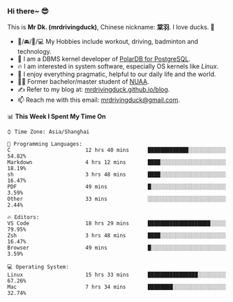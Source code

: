 ### Hi there~ 😎

This is **Mr Dk. (mrdrivingduck)**, Chinese nickname: **棠羽**. I love ducks. 🦆

- 💪/🚘/🏸/💻 My Hobbies include workout, driving, badminton and technology.
- 🍊 I am a DBMS kernel developer of [PolarDB for PostgreSQL](https://github.com/ApsaraDB/PolarDB-for-PostgreSQL).
- 🔥 I am interested in system software, especially OS kernels like *Linux*.
- 🔧 I enjoy everything pragmatic, helpful to our daily life and the world.
- 👨‍🎓 Former bachelor/master student of [NUAA](https://en.wikipedia.org/wiki/Nanjing_University_of_Aeronautics_and_Astronautics).
- ✍ Refer to my blog at: [mrdrivingduck.github.io/blog](https://www.mrdrivingduck.cn/blog/#/).
- 📫 Reach me with this email: [mrdrivingduck@gmail.com](mailto:mrdrivingduck@gmail.com).

<!--START_SECTION:waka-->
📊 **This Week I Spent My Time On** 

```text
⌚︎ Time Zone: Asia/Shanghai

💬 Programming Languages: 
C                        12 hrs 40 mins      █████████████░░░░░░░░░░░░   54.82% 
Markdown                 4 hrs 12 mins       ████░░░░░░░░░░░░░░░░░░░░░   18.19% 
sh                       3 hrs 48 mins       ████░░░░░░░░░░░░░░░░░░░░░   16.47% 
PDF                      49 mins             █░░░░░░░░░░░░░░░░░░░░░░░░   3.59% 
Other                    33 mins             ░░░░░░░░░░░░░░░░░░░░░░░░░   2.44%

🔥 Editors: 
VS Code                  18 hrs 29 mins      ████████████████████░░░░░   79.95% 
Zsh                      3 hrs 48 mins       ████░░░░░░░░░░░░░░░░░░░░░   16.47% 
Browser                  49 mins             █░░░░░░░░░░░░░░░░░░░░░░░░   3.59%

💻 Operating System: 
Linux                    15 hrs 33 mins      ████████████████░░░░░░░░░   67.26% 
Mac                      7 hrs 34 mins       ████████░░░░░░░░░░░░░░░░░   32.74%

```


<!--END_SECTION:waka-->

<!-- ![Mr Dk.'s GitHub Stats](https://github-readme-stats.vercel.app/api?username=mrdrivingduck&count_private&show_icons=true&theme=buefy) -->

<!-- ![Most Used Languages](https://github-readme-stats.vercel.app/api/top-langs/?username=mrdrivingduck&exclude_repo=mips32-CPU,snort-tcp-socket&theme=buefy&layout=compact&langs_count=10) -->


<!--
**mrdrivingduck/mrdrivingduck** is a ✨ _special_ ✨ repository because its `README.md` (this file) appears on your GitHub profile.

Here are some ideas to get you started:

- 🔭 I’m currently working on ...
- 🌱 I’m currently learning ...
- 👯 I’m looking to collaborate on ...
- 🤔 I’m looking for help with ...
- 💬 Ask me about ...
- 📫 How to reach me: ...
- 😄 Pronouns: ...
- ⚡ Fun fact: ...
-->
